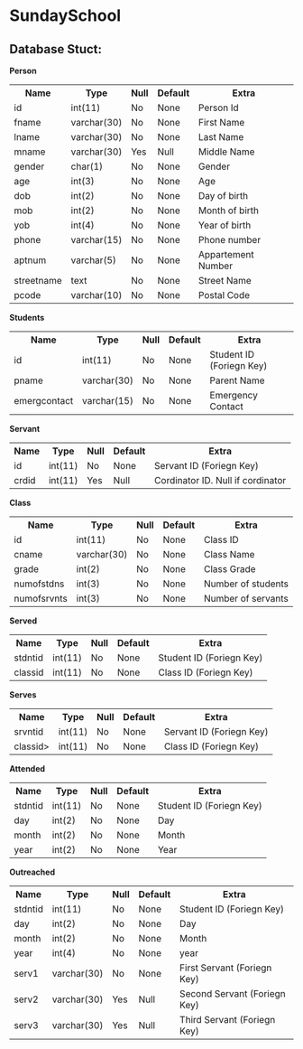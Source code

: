 <h1>SundaySchool</h1>

<h2>Database Stuct:</h2>

<b>Person</b>
<table>
  <tr>
    <th>Name</th>
    <th>Type</th>
    <th>Null</th>
    <th>Default</th>
    <th>Extra</th>
  </tr>
  <tr>
    <td>id</td>
    <td>int(11)</td>
    <td>No</td>
    <td>None</td>
    <td>Person Id</td>
  </tr>
  <tr>
    <td>fname</td>
    <td>varchar(30)</td>
    <td>No</td>
    <td>None</td>
    <td>First Name</td>
  </tr>
  <tr>
    <td>lname</td>
    <td>varchar(30)</td>
    <td>No</td>
    <td>None</td>
    <td>Last Name</td>
  </tr>
  <tr>
    <td>mname</td>
    <td>varchar(30)</td>
    <td>Yes</td>
    <td>Null</td>
    <td>Middle Name</td>
  </tr>
  <tr>
    <td>gender</td>
    <td>char(1)</td>
    <td>No</td>
    <td>None</td>
    <td>Gender</td>
  </tr>
  <tr>
    <td>age</td>
    <td>int(3)</td>
    <td>No</td>
    <td>None</td>
    <td>Age</td>
  </tr>
  <tr>
    <td>dob</td>
    <td>int(2)</td>
    <td>No</td>
    <td>None</td>
    <td>Day of birth</td>
  </tr>
  <tr>
    <td>mob</td>
    <td>int(2)</td>
    <td>No</td>
    <td>None</td>
    <td>Month of birth</td>
  </tr>
  <tr>
    <td>yob</td>
    <td>int(4)</td>
    <td>No</td>
    <td>None</td>
    <td>Year of birth</td>
  </tr>
  <tr>
    <td>phone</td>
    <td>varchar(15)</td>
    <td>No</td>
    <td>None</td>
    <td>Phone number</td>
  </tr>
  <tr>
    <td>aptnum</td>
    <td>varchar(5)</td>
    <td>No</td>
    <td>None</td>
    <td>Appartement Number</td>
  </tr>
  <tr>
    <td>streetname</td>
    <td>text</td>
    <td>No</td>
    <td>None</td>
    <td>Street Name</td>
  </tr>
  <tr>
    <td>pcode</td>
    <td>varchar(10)</td>
    <td>No</td>
    <td>None</td>
    <td>Postal Code</td>
  </tr>
</table>

<b>Students</b>
<table>
  <tr>
    <th>Name</th>
    <th>Type</th>
    <th>Null</th>
    <th>Default</th>
    <th>Extra</th>
  </tr>
  <tr>
    <td>id</td>
    <td>int(11)</td>
    <td>No</td>
    <td>None</td>
    <td>Student ID (Foriegn Key)</td>
  </tr>
  <tr>
    <td>pname</td>
    <td>varchar(30)</td>
    <td>No</td>
    <td>None</td>
    <td>Parent Name</td>
  </tr>
  <tr>
    <td>emergcontact</td>
    <td>varchar(15)</td>
    <td>No</td>
    <td>None</td>
    <td>Emergency Contact</td>
  </tr>
</table>

<b>Servant</b>
<table>
  <tr>
    <th>Name</th>
    <th>Type</th>
    <th>Null</th>
    <th>Default</th>
    <th>Extra</th>
  </tr>
  <tr>
    <td>id</td>
    <td>int(11)</td>
    <td>No</td>
    <td>None</td>
    <td>Servant ID (Foriegn Key)</td>
  </tr>
  <tr>
    <td>crdid</td>
    <td>int(11)</td>
    <td>Yes</td>
    <td>Null</td>
    <td>Cordinator ID. Null if cordinator</td>
  <tr>
</table>

<b>Class</b>
<table>
  <tr>
    <th>Name</th>
    <th>Type</th>
    <th>Null</th>
    <th>Default</th>
    <th>Extra</th>
  </tr>
  <tr>
    <td>id</td>
    <td>int(11)</td>
    <td>No</td>
    <td>None</td>
    <td>Class ID</td>
  </tr>
  <tr>
    <td>cname</td>
    <td>varchar(30)</td>
    <td>No</td>
    <td>None</td>
    <td>Class Name</td>
  </tr>
  <tr>
    <td>grade</td>
    <td>int(2)</td>
    <td>No</td>
    <td>None</td>
    <td>Class Grade</td>
  </tr>
  <tr>
    <td>numofstdns</td>
    <td>int(3)</td>
    <td>No</td>
    <td>None</td>
    <td>Number of students</td>
  </tr>
  <tr>
    <td>numofsrvnts</td>
    <td>int(3)</td>
    <td>No</td>
    <td>None</td>
    <td>Number of servants</td>
  </tr>
</table>

<b>Served</b>
<table>
  <tr>
    <th>Name</th>
    <th>Type</th>
    <th>Null</th>
    <th>Default</th>
    <th>Extra</th>
  </tr>
  <tr>
    <td>stdntid</td>
    <td>int(11)</td>
    <td>No</td>
    <td>None</td>
    <td>Student ID (Foriegn Key)</td>
  </tr>
  <tr>
    <td>classid</td>
    <td>int(11)</td>
    <td>No</td>
    <td>None</td>
    <td>Class ID (Foriegn Key)</td>
  </tr>
</table>

<b>Serves</b>
<table>
  <tr>
    <th>Name</th>
    <th>Type</th>
    <th>Null</th>
    <th>Default</th>
    <th>Extra</th>
  </tr>
  <tr>
    <td>srvntid</td>
    <td>int(11)</td>
    <td>No</td>
    <td>None</td>
    <td>Servant ID (Foriegn Key)</td>
  </tr>
  <tr>
    <td>classid></td>
    <td>int(11)</td>
    <td>No</td>
    <td>None</td>
    <td>Class ID (Foriegn Key)</td>
  </tr>
</table>

<b>Attended</b>
<table>
  <tr>
    <th>Name</th>
    <th>Type</th>
    <th>Null</th>
    <th>Default</th>
    <th>Extra</th>
  </tr>
  <tr>
    <td>stdntid</td>
    <td>int(11)</td>
    <td>No</td>
    <td>None</td>
    <td>Student ID (Foriegn Key)</td>
  </tr>
  <tr>
    <td>day</td>
    <td>int(2)</td>
    <td>No</td>
    <td>None</td>
    <td>Day</td>
  </tr>
  <tr>
    <td>month</td>
    <td>int(2)</td>
    <td>No</td>
    <td>None</td>
    <td>Month</td>
  </tr>
  <tr>
    <td>year</td>
    <td>int(2)</td>
    <td>No</td>
    <td>None</td>
    <td>Year</td>
  </tr>
</table>

<b>Outreached</b>
<table>
  <tr>
    <th>Name</th>
    <th>Type</th>
    <th>Null</th>
    <th>Default</th>
    <th>Extra</th>
  </tr>
  <tr>
    <td>stdntid</td>
    <td>int(11)</td>
    <td>No</td>
    <td>None</td>
    <td>Student ID (Foriegn Key)</td>
  </tr>
  <tr>
    <td>day</td>
    <td>int(2)</td>
    <td>No</td>
    <td>None</td>
    <td>Day</td>
  </tr>
  <tr>
    <td>month</td>
    <td>int(2)</td>
    <td>No</td>
    <td>None</td>
    <td>Month</td>
  </tr>
  <tr>
    <td>year</td>
    <td>int(4)</td>
    <td>No</td>
    <td>None</td>
    <td>year</td>
  </tr>
  <tr>
    <td>serv1</td>
    <td>varchar(30)</td>
    <td>No</td>
    <td>None</td>
    <td>First Servant (Foriegn Key)</td>
  </tr>
  <tr>
    <td>serv2</td>
    <td>varchar(30)</td>
    <td>Yes</td>
    <td>Null</td>
    <td>Second Servant (Foriegn Key)</td>
  </tr>
  <tr>
    <td>serv3</td>
    <td>varchar(30)</td>
    <td>Yes</td>
    <td>Null</td>
    <td>Third Servant (Foriegn Key)</td>
  </tr>
</table>
